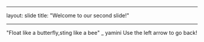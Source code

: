 ---
layout: slide
title: "Welcome to our second slide!"
___
"Float like a butterfly,sting like a bee" _ yamini
Use the left arrow to go back!

